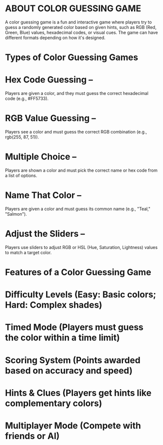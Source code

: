 # ABOUT COLOR GUESSING GAME
A color guessing game is a fun and interactive game where players try to guess a randomly generated color based on given hints, such as RGB (Red, Green, Blue) values, hexadecimal codes, or visual cues.
The game can have different formats depending on how it's designed.

# Types of Color Guessing Games
# Hex Code Guessing –
Players are given a color, and they must guess the correct hexadecimal code (e.g., #FF5733).
# RGB Value Guessing – 
Players see a color and must guess the correct RGB combination (e.g., rgb(255, 87, 51)).
# Multiple Choice –
Players are shown a color and must pick the correct name or hex code from a list of options.
# Name That Color –
Players are given a color and must guess its common name (e.g., "Teal," "Salmon").
# Adjust the Sliders –
Players use sliders to adjust RGB or HSL (Hue, Saturation, Lightness) values to match a target color.
# Features of a Color Guessing Game
# Difficulty Levels (Easy: Basic colors; Hard: Complex shades)
# Timed Mode (Players must guess the color within a time limit)
# Scoring System (Points awarded based on accuracy and speed)
# Hints & Clues (Players get hints like complementary colors)
# Multiplayer Mode (Compete with friends or AI)
